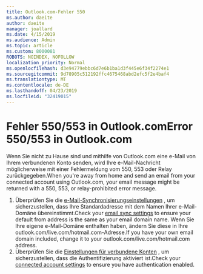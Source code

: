 ```yaml
---
title: Outlook.com-Fehler 550
ms.author: daeite
author: daeite
manager: joallard
ms.date: 4/15/2019
ms.audience: Admin
ms.topic: article
ms.custom: 8000081
ROBOTS: NOINDEX, NOFOLLOW
localization_priority: Normal
ms.openlocfilehash: d3e94779ebbc6d7e6b1ba1d3f445e6f34f2274e1
ms.sourcegitcommit: 9d78905c512192ffc4675468abd2efc5f2e4baf4
ms.translationtype: MT
ms.contentlocale: de-DE
ms.lasthandoff: 04/23/2019
ms.locfileid: "32419015"
---
```

# <a name="error-550553-in-outlookcom"></a><span data-ttu-id="98737-102">Fehler 550/553 in Outlook.com</span><span class="sxs-lookup"><span data-stu-id="98737-102">Error 550/553 in Outlook.com</span></span>

<span data-ttu-id="98737-103">Wenn Sie nicht zu Hause sind und mithilfe von Outlook.com eine e-Mail von Ihrem verbundenen Konto senden, wird Ihre e-Mail-Nachricht möglicherweise mit einer Fehlermeldung vom 550, 553 oder Relay zurückgegeben.</span><span class="sxs-lookup"><span data-stu-id="98737-103">When you're away from home and send an email from your connected account using Outlook.com, your email message might be returned with a 550, 553, or relay-prohibited error message.</span></span>
1. <span data-ttu-id="98737-104">Überprüfen Sie die [e-Mail-Synchronisierungseinstellungen](https://go.microsoft.com/fwlink/?linkid=2031283) , um sicherzustellen, dass Ihre Standardadresse mit dem Namen Ihrer e-Mail-Domäne übereinstimmt.</span><span class="sxs-lookup"><span data-stu-id="98737-104">Check your [email sync settings](https://go.microsoft.com/fwlink/?linkid=2031283) to ensure your default from address is the same as your email domain name.</span></span> <span data-ttu-id="98737-105">Wenn Sie Ihre eigene e-Mail-Domäne enthalten haben, ändern Sie diese in Ihre outlook.com/live.com/hotmail.com-Adresse.</span><span class="sxs-lookup"><span data-stu-id="98737-105">If you have your own email domain included, change it to your outlook.com/live.com/hotmail.com address.</span></span>
2. <span data-ttu-id="98737-106">Überprüfen Sie die [Einstellungen für verbundene Konten](https://go.microsoft.com/fwlink/?linkid=875264&clcid=0x409) , um sicherzustellen, dass die Authentifizierung aktiviert ist.</span><span class="sxs-lookup"><span data-stu-id="98737-106">Check your [connected account settings](https://go.microsoft.com/fwlink/?linkid=875264&clcid=0x409) to ensure you have authentication enabled.</span></span>